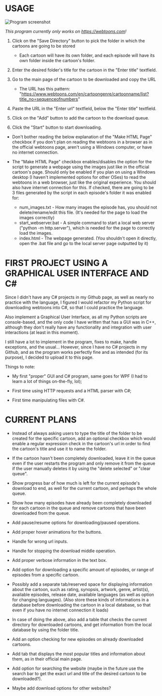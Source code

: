 # USAGE

![Program screenshot](https://i.imgur.com/rlNX1Cf.png)


*This program currently only works on https://webtoons.com!*




1. Click on the "Save Directory" button to pick the folder in which the cartoons are going to be stored
    * Each cartoon will have its own folder, and each episode will have its own folder inside the cartoon's folder.

2. Enter the desired folder's title for the cartoon in the "Enter title" textfield.

3. Go to the main page of the cartoon to be downloaded and copy the URL
    * The URL has this pattern: "https://www.webtoons.com/en/cartoongenre/cartoonname/list?title_no=sequenceofnumbers"

4. Paste the URL in the "Enter url" textfield, below the "Enter title" textfield.

5. Click on the "Add" button to add the cartoon to the download queue.

6. Click the "Start" button to start downloading.

* Don't bother reading the below explanation of the "Make HTML Page" checkbox if you don't plan on reading the webtoons in a browser as in the official webtoons page, aren't using a Windows computer, or have no internet connection.

* The "Make HTML Page" checkbox enables/disables the option for the script to generate a webpage using the images just like in the official cartoon's page. Should only be enabled if you plan on using a Windows desktop (I haven't implemented options for other OSes) to read the webtoons in a web browser, just like the original experience. You should also have internet connection for this. If checked, there are going to be 3 files generated by the script in each episode's folder it was enabled for:
    * num_images.txt - How many images the episode has, you should not delete/rename/edit this file. (It's needed for the page to load the images correctly)
    * start_webserver.bat - A simple command to start a local web server ("python -m http.server"), which is needed for the page to correctly load the images.
    * index.html - The webpage generated. (You shouldn't open it directly, open the .bat file and go to the local server page outputted by it)

# FIRST PROJECT USING A GRAPHICAL USER INTERFACE AND C#

Since I didn't have any C# projects in my Github page, as well as nearly no practice with the language, I figured I would refactor my Python script for downloading webtoons into C#, so that I could practice the language.

Also implement a Graphical User Interface, as all my Python scripts are console-based, and the only code I have written that has a GUI was in C++, although they don't really have any functionality and integration with user interactions (at least in this moment).

I still have a lot to implement in the program, fixes to make, handle exceptions, and the usual... However, since I have no C# projects in my Github, and as the program works perfectly fine and as intended (for its purpose), I decided to upload it to this page.

Things to note:

* My first "proper" GUI and C# program, same goes for WPF (I had to learn a lot of things on-the-fly, lol);

* First time using HTTP requests and a HTML parser with C#;

* First time manipulating files with C#.

# CURRENT PLANS

* Instead of always asking users to type the title of the folder to be created for the specific cartoon, add an optional checkbox which would enable a regular expression check in the cartoon's url in order to find the cartoon's title and use it to name the folder.

* If the cartoon hasn't been completely downloaded, leave it in the queue even if the user restarts the program and only remove it from the queue if the user manually deletes it by using the "delete selected" or "clear queue".

* Show progress bar of how much is left for the current episode's download to end, as well for the current cartoon, and perhaps the whole queue.

* Show how many episodes have already been completely downloaded for each cartoon in the queue and remove cartoons that have been downloaded from the queue.

* Add pause/resume options for downloading/paused operations.

* Add proper hover animations for the buttons.

* Handle for wrong url inputs.

* Handle for stopping the download middle operation.

* Add proper verbose information in the text box.

* Add option for downloading a specific amount of episodes, or range of episodes from a specific cartoon.

* Possibly add a separate tab/reserved space for displaying information about the cartoon, such as
rating, synopsis, artwork, genre, artist(s), available episodes, release date, available languages (as well as option for changing languages). (Also store these kinds of informations in a database before downloading the cartoon in a local database, so that even if you have no internet connection it loads)

* In case of doing the above, also add a table that checks the current directory for downloaded cartoons, and get information from the local database by using the folder title.

* Add an option checking for new episodes on already downloaded cartoons.

* Add tab that displays the most popular titles and information about them, as in their official main page.

* Add option for searching the website (maybe in the future use the search bar to get the exact url and title of the desired cartoon to be downloaded?).

* Maybe add download options for other websites?
